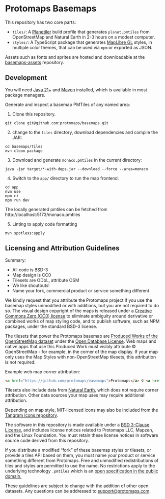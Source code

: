 # Protomaps Basemaps

This repository has two core parts:

* `tiles/`: A [Planetiler](https://github.com/onthegomap/planetiler) build profile that generates `planet.pmtiles` from OpenStreetMap and Natural Earth in 2-3 hours on a modest computer.
* `styles/`: A TypeScript package that generates [MapLibre GL](http://github.com/maplibre) styles, in multiple color themes, that can be used via `npm` or exported as JSON.

Assets such as fonts and sprites are hosted and downloadable at the [basemaps-assets](https://github.com/protomaps/basemaps-assets) repository.

## Development

You will need [Java 21+](https://github.com/onthegomap/planetiler/blob/main/CONTRIBUTING.md) and [Maven](https://maven.apache.org/install.html) installed, which is available in most package managers.

Generate and inspect a basemap PMTiles of any named area:

1. Clone this repository.

```shell
git clone git@github.com:protomaps/basemaps.git
```
2. change to the `tiles` directory, download dependencies and compile the JAR:

```shell
cd basemaps/tiles
mvn clean package
```
3. Download and generate `monaco.pmtiles` in the current directory:

```shell
java -jar target/*-with-deps.jar --download --force --area=monaco
```

4. Switch to the `app/` directory to run the map frontend:

```shell
cd app
nvm use
npm ci
npm run dev
```

The locally generated pmtiles can be fetched from http://localhost:5173/monaco.pmtiles

5. Linting to apply code formatting

```shell
mvn spotless:apply
```

## Licensing and Attribution Guidelines

Summary:

* All code is BSD-3
* Map design is CC0
* Tilesets are ODbL, attribute OSM
* We like shoutouts!
* Name your fork, commercial product or service something different

We kindly request that you attribute the Protomaps project if you use the basemap styles unmodified or with additions, but you are not required to do so. The visual design copyright of the maps is released under a [Creative Commons Zero (CC0) license](https://creativecommons.org/publicdomain/zero/1.0/) to eliminate ambiguity around derivative or combined works of map styling code, and to publish software, such as NPM packages, under the standard BSD-3 license.

The tilesets that power the Protomaps basemap are [Produced Works of the OpenStreetMap dataset](https://osmfoundation.org/wiki/Licence/Community_Guidelines/Produced_Work_-_Guideline) under the [Open Database License](https://www.openstreetmap.org/copyright). Web maps and native apps that use this Produced Work must visibly attribute © OpenStreetMap - for example, in the corner of the map display. If your map only uses the Map Styles with non-OpenStreetMap tilesets, this attribution is not required.

Example web map corner attribution:

```html
<a href="https://github.com/protomaps/basemaps">Protomaps</a> © <a href="https://openstreetmap.org">OpenStreetMap</a>
```

Tilesets also include data from [Natural Earth](https://www.naturalearthdata.com), which does not require corner attribution. Other data sources your map uses may require additional attribution.

Depending on map style, MIT-licensed icons may also be included from the [Tangram Icons repository](https://github.com/tangrams/icons/issues).

The software in this repository is made available under a [BSD 3-Clause License](/LICENSE.md), and includes license notices related to Protomaps LLC, Mapzen, and the Linux Foundation. You must retain these license notices in software source code derived from this repository.

If you distribute a modified “fork” of these basemap styles or tilesets, or provide a tiles API based on them, you must name your product or service something different from Protomaps. Free and unmodified redistributions of tiles and styles are permitted to use the name. No restrictions apply to the underlying technology `.pmtiles` which is an [open specification in the public domain.](https://github.com/protomaps/PMTiles#license)

These guidelines are subject to change with the addition of other open datasets. Any questions can be addressed to [support@protomaps.com](mailto:support@protomaps.com).
